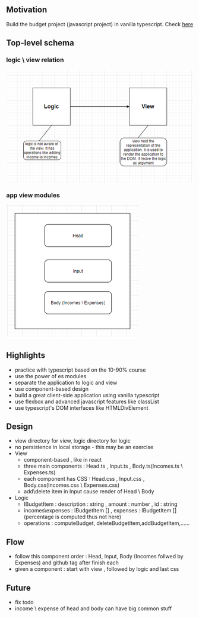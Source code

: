 <h2>Motivation</h2>
Build the budget project (javascript project) in vanilla typescript. Check <a href='https://www.youtube.com/watch?v=z4cYVYMJs80&list=PLT6u32ApxFVBRo-wCMmwdp2c66GscEDy6&index=1'>here</a>

<h2>Top-level schema</h2>

<h3>logic \ view relation</h3>

![Screenshot](./figs/top-level-schema.png)

<h3>app view modules</h3>

![Screenshot](./figs/app-modules.png)

<h2>Highlights</h2>
<ul>
<li>practice with typescript based on the 10-90% course</li>
<li>use the power of es modules</li>
<li>separate the application to logic and view</li>
<li>use component-based design</li>
<li>build a great client-side application using vanilla typescript
</li>
<li>use flexbox and advanced javascript features like classList</li>
<li>use typescript's DOM interfaces like HTMLDivElement</li>
</ul>

<h2>Design</h2>
<ul>
<li>view directory for view, logic directory for logic</li>
<li>no persistence in local storage - this may be an exercise</li>
<li>View
<ul>
<li>component-based , like in react</li>
<li>three main components : Head.ts , Input.ts , Body.ts(Incomes.ts \ Expenses.ts)</li>
<li>each component has CSS : Head.css , Input.css , Body.css(Incomes.css \ Expenses.css)</li>
<li>add\delete item in Input cause render of Head \ Body</li>
</ul>   
</li>
<li>Logic
<ul>
<li>IBudgetItem : description : string , amount : number , id : string</li>
<li>incomes\expenses : IBudgetItem [] , expenses : IBudgetItem [] (percentage is computed thus not here)</li>
<li>operations : computeBudget, deleteBudgetItem,addBudgetItem,......
</ul>
 </li>
</ul>

<h2>Flow</h2>
<ul>
<li>follow this component order :  Head, Input, Body (Incomes follwed by Expenses) and github tag after finish each</li>
<li>given a component : start with view , followed by logic and last css</li>
</ul>


<h2>Future</h2>
<ul>
<li>fix todo</li>
<li>income \ expense of head and body can have big common stuff</li>
</ul>
